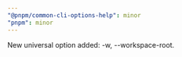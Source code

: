 ```yaml
---
"@pnpm/common-cli-options-help": minor
"pnpm": minor
---
```


New universal option added: -w, --workspace-root.
